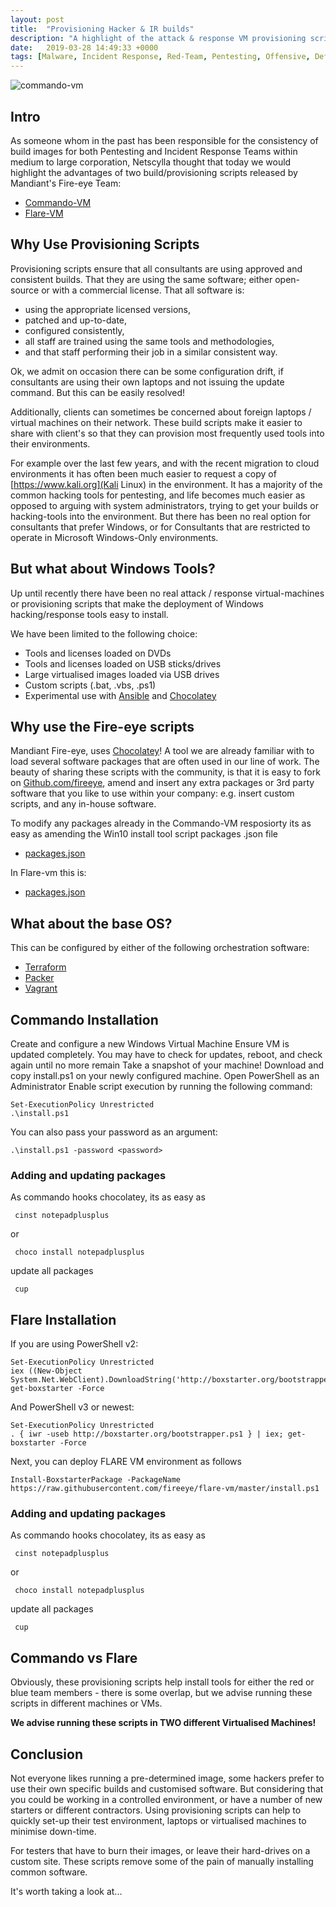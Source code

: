 ```yaml
---
layout: post
title:  "Provisioning Hacker & IR builds"
description: "A highlight of the attack & response VM provisioning scripts from Fire-eye"
date:   2019-03-28 14:49:33 +0000
tags: [Malware, Incident Response, Red-Team, Pentesting, Offensive, Defensive]
---
```


![commando-vm](/blog/assets/Commando.png)

## Intro
As someone whom in the past has been responsible for the consistency of build images for both Pentesting and Incident Response Teams
within medium to large corporation, Netscylla thought that today we would highlight the advantages of two build/provisioning scripts
released by Mandiant's Fire-eye Team:
 * [Commando-VM](https://github.com/fireeye/commando-vm)
 * [Flare-VM](https://github.com/fireeye/flare-vm)
 
## Why Use Provisioning Scripts
Provisioning scripts ensure that all consultants are using approved and consistent builds.  That they are using the same software; either open-source
or with a commercial license. That all software is: 
 * using the appropriate licensed versions,
 * patched and up-to-date,
 * configured consistently,
 * all staff are trained using the same tools and methodologies,
 * and that staff performing their job in a similar consistent way.

Ok, we admit on occasion there can be some configuration drift, if consultants are using their own laptops and not issuing the update command. But this can be easily resolved!

Additionally, clients can sometimes be concerned about foreign laptops / virtual machines on their network. These build scripts make it easier to share with client's
so that they can provision most frequently used tools into their environments. 

For example over the last few years, and with the recent migration to 
cloud environments it has often been much easier to request a copy of [https://www.kali.org](Kali Linux) in the environment. It has a majority of the common
hacking tools for pentesting, and life becomes much easier as opposed to arguing with system administrators, trying to get your builds or hacking-tools into
the environment. But there has been no real option for consultants that prefer Windows, or for Consultants that are restricted to operate in Microsoft Windows-Only environments.

## But what about Windows Tools?
Up until recently there have been no real attack / response virtual-machines or provisioning scripts that make the deployment of Windows hacking/response tools easy to install.

We have been limited to the following choice:
 * Tools and licenses loaded on DVDs
 * Tools and licenses loaded on USB sticks/drives 
 * Large virtualised images loaded via USB drives
 * Custom scripts (.bat, .vbs, .ps1)
 * Experimental use with [Ansible](https://www.ansible.com) and [Chocolatey](https://chocolatey.org)
 
## Why use the Fire-eye scripts
Mandiant Fire-eye, uses [Chocolatey](https://chocolatey.org)! A tool we are already familiar with to load several software packages that are often used in our line of work.
The beauty of sharing these scripts with the community, is that it is easy to fork on [Github.com/fireeye](https://github.com/fireeye/), amend and insert any extra packages or 3rd party software that
you like to use within your company: e.g. insert custom scripts, and any in-house software.

To modify any packages already in the Commando-VM resposiorty its as easy as amending the Win10 install tool script packages .json file
 * [packages.json](https://github.com/fireeye/commando-vm/blob/master/commandovm.win10.installer.fireeye/tools/packages.json)

In Flare-vm this is:
 * [packages.json](https://github.com/fireeye/flare-vm/blob/master/flarevm.installer.flare/tools/packages.json) 

## What about the base OS?
This can be configured by either of the following orchestration software:
 * [Terraform](https://www.terraform.io)
 * [Packer](https://www.packer.io)
 * [Vagrant](https://www.vagrantup.com)
 
## Commando Installation
Create and configure a new Windows Virtual Machine
Ensure VM is updated completely. You may have to check for updates, reboot, and check again until no more remain
Take a snapshot of your machine!
Download and copy install.ps1 on your newly configured machine.
Open PowerShell as an Administrator
Enable script execution by running the following command:
```
Set-ExecutionPolicy Unrestricted
.\install.ps1
```
You can also pass your password as an argument: 
```
.\install.ps1 -password <password>
```
### Adding and updating packages
As commando hooks chocolatey, its as easy as
```
 cinst notepadplusplus
```
or
```
 choco install notepadplusplus 
```
update all packages
```
 cup
```
## Flare Installation
If you are using PowerShell v2:
```
Set-ExecutionPolicy Unrestricted
iex ((New-Object System.Net.WebClient).DownloadString('http://boxstarter.org/bootstrapper.ps1')); get-boxstarter -Force
```
And PowerShell v3 or newest:
```
Set-ExecutionPolicy Unrestricted
. { iwr -useb http://boxstarter.org/bootstrapper.ps1 } | iex; get-boxstarter -Force
```
Next, you can deploy FLARE VM environment as follows
```
Install-BoxstarterPackage -PackageName https://raw.githubusercontent.com/fireeye/flare-vm/master/install.ps1
```
### Adding and updating packages
As commando hooks chocolatey, its as easy as
```
 cinst notepadplusplus
```
or
```
 choco install notepadplusplus 
```
update all packages
```
 cup
```

## Commando vs Flare
Obviously, these provisioning scripts help install tools for either the red or blue team members - there is some overlap, but we advise running these scripts in different machines or VMs.

**We advise running these scripts in TWO different Virtualised Machines!**

## Conclusion
Not everyone likes running a pre-determined image, some hackers prefer to use their own specific builds and customised software. But considering that
you could be working in a controlled environment, or have a number of new starters or different contractors.  Using provisioning scripts can help to
quickly set-up their test environment, laptops or virtualised machines to minimise down-time.

For testers that have to burn their images, or leave their hard-drives on a custom site. These scripts remove some of the pain of manually installing common software.

It's worth taking a look at...

